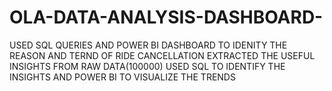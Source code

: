 # OLA-DATA-ANALYSIS-DASHBOARD-
USED SQL QUERIES AND POWER BI DASHBOARD TO IDENITY THE REASON AND TERND OF RIDE CANCELLATION
EXTRACTED THE USEFUL INSIGHTS FROM RAW DATA(100000) USED SQL TO IDENTIFY THE INSIGHTS AND POWER BI TO VISUALIZE THE TRENDS
